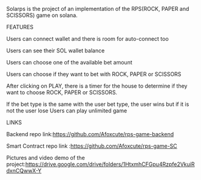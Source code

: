 Solarps is the project of an implementation of the RPS(ROCK, PAPER and SCISSORS) game on solana.

FEATURES

Users can connect wallet and there is room for auto-connect too 

Users can see their SOL wallet balance

Users can choose one of the available bet amount

Users can choose if they want to bet with ROCK, PAPER or SCISSORS

After clicking on PLAY, there is a timer for the house to determine if they want to choose ROCK, PAPER or SCISSORS.

If the bet type is the same with the user bet type, the user wins but if it is not the user lose
Users can play unlimited game

   LINKS
   
   Backend repo link:https://github.com/Afoxcute/rps-game-backend

   
   Smart Contract repo link :https://github.com/Afoxcute/rps-game-SC

   
   Pictures and video demo of the project:https://drive.google.com/drive/folders/1HtxmhCFGpu4Rzpfe2VkuiRdxnCQwwX-Y
